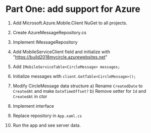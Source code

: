 # Part One: add support for Azure

1. Add Microsoft.Azure.Mobile.Client NuGet to all projects.
2. Create AzureMessageRepository.cs
3. Implement IMessageRepository
4. Add MobileServiceClient field and initialize with "https://build2018mycircle.azurewebsites.net"
5. Add `IMobileServiceTable<CircleMessage> messages;`
6. Initialize messages with `client.GetTable<CircleMessage>();`

7. Modify CircleMessage data structure
	a) Rename `CreatedDate` to `CreatedAt` and make `DateTimeOffset?`
	b) Remove setter for `Id` and `CreatedAt` in ctor

8. Implement interface
9. Replace repository in `App.xaml.cs`
10. Run the app and see server data.
